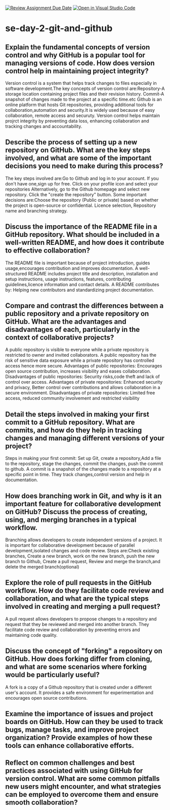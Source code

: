 [![Review Assignment Due Date](https://classroom.github.com/assets/deadline-readme-button-22041afd0340ce965d47ae6ef1cefeee28c7c493a6346c4f15d667ab976d596c.svg)](https://classroom.github.com/a/8wgCKhpZ)
[![Open in Visual Studio Code](https://classroom.github.com/assets/open-in-vscode-2e0aaae1b6195c2367325f4f02e2d04e9abb55f0b24a779b69b11b9e10269abc.svg)](https://classroom.github.com/online_ide?assignment_repo_id=18713358&assignment_repo_type=AssignmentRepo)
# se-day-2-git-and-github
## Explain the fundamental concepts of version control and why GitHub is a popular tool for managing versions of code. How does version control help in maintaining project integrity?
Version control is a system that helps track changes to files especially in software development.The key concepts of version control are:Repository-A storage location containing project files and their revision history. Commit-A snapshot of changes made to the project at a specific time.etc
Github is an online platform that hosts Git repositories, providing additional tools for collaboration,automation and security.It is widely used because of easy collaboration, remote access and securuty.
Version control helps maintain projrct integrity by preventing data loss, enhancing collaboration and tracking changes and accountability.

## Describe the process of setting up a new repository on GitHub. What are the key steps involved, and what are some of the important decisions you need to make during this process?
The key steps involved are:Go to Github and log in to your account. If you don't have one,sign up for free.
Click on your profile icon and select your repositories
Alternatively, go to the Github homepage and select new repository.
Click the "create the repository" button.
Some important decisions are:Choose the repository (Public or private) based on whether the project is open-source or confidential.
Licence selection, Repository name and branching strategy.

## Discuss the importance of the README file in a GitHub repository. What should be included in a well-written README, and how does it contribute to effective collaboration?
The README file is important because of project introduction, guides usage,encourages contribution and improves documentation.
A well-structured README includes project title and description, installation and setup instructions, usage instructions, features, contributing guidelines,licence information and contact details.
A README  contributes by: Helping new contributors and standardizing project documentation.

## Compare and contrast the differences between a public repository and a private repository on GitHub. What are the advantages and disadvantages of each, particularly in the context of collaborative projects?
A public repository is visible to everyone while a private repository is restricted to owner and invited collaborators.
A public repository has the risk of sensitive data exposure while a private repository has controlled access hence more secure.
Advantages of public repositories:
Encourages open source contribution, increases visibility and eases collaboration.
Disadvantages of public repositories:
Security risks,code theft and lack of control over access.
Advantages of private repositories:
Enhanced security and privacy, Better control over contributions and allows collaboration in a secure environment.
Disadvantages of private repositories:
Limited free access, reduced community involvement and restricted visibility

## Detail the steps involved in making your first commit to a GitHub repository. What are commits, and how do they help in tracking changes and managing different versions of your project?
Steps in making your first commit:
Set up Git, create a repository,Add a file to the repository, stage the changes, commit the changes, push the commit to github.
A commit is a snapshot of the changes made to a repository at a specific point in time.
They track changes,control version and help in documentation.

## How does branching work in Git, and why is it an important feature for collaborative development on GitHub? Discuss the process of creating, using, and merging branches in a typical workflow.
Branching allows developers to create independent versions of a project. It is important for collaborative development because of parallel development,isolated changes and code review. Steps are:Check existing branches, Create a new branch, work on the new branch, push the new branch to Github, Create a pull request, Review and merge the branch,and delete the merged branch(optional)

## Explore the role of pull requests in the GitHub workflow. How do they facilitate code review and collaboration, and what are the typical steps involved in creating and merging a pull request?
A pull request allows developers to propose changes to a repository and request that they be reviewed and merged into another branch.
They facilitate code review and collaboration by preventing errors and maintaining code quality.

## Discuss the concept of "forking" a repository on GitHub. How does forking differ from cloning, and what are some scenarios where forking would be particularly useful?
A fork is a copy of a Github repository that is created under a different user's account.
It provides a safe environment for experimentation and encourages open source contributions.

## Examine the importance of issues and project boards on GitHub. How can they be used to track bugs, manage tasks, and improve project organization? Provide examples of how these tools can enhance collaborative efforts.

## Reflect on common challenges and best practices associated with using GitHub for version control. What are some common pitfalls new users might encounter, and what strategies can be employed to overcome them and ensure smooth collaboration?
